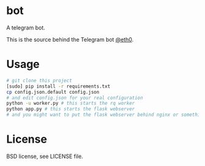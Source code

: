 # bot

A telegram bot.

This is the source behind the Telegram bot [@eth0]( https://telegram.me/eth0_bot ).

# Usage

```bash
# git clone this project
[sudo] pip install -r requirements.txt
cp config.json.default config.json
# and edit config.json for your real configuration
python -u worker.py # this starts the rq worker
python app.py # this starts the flask webserver
# and you might want to put the flask webserver behind nginx or something
```

# License

BSD license, see LICENSE file.
